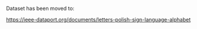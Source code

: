 Dataset has been moved to:

https://ieee-dataport.org/documents/letters-polish-sign-language-alphabet
